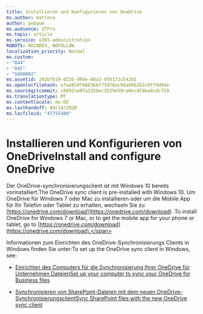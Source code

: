 ```yaml
---
title: Installieren und Konfigurieren von OneDrive
ms.author: matteva
author: pebaum
ms.audience: ITPro
ms.topic: article
ms.service: o365-administration
ROBOTS: NOINDEX, NOFOLLOW
localization_priority: Normal
ms.custom:
- "844"
- "845"
- "5800002"
ms.assetid: 242bf619-d235-49de-88a3-9f6173c542d1
ms.openlocfilehash: efee8c0f8803b6f73470acb0ab66262c0ffdd9de
ms.sourcegitcommit: c6692ce0fa1358ec3529e59ca0ecdfdea4cdc759
ms.translationtype: MT
ms.contentlocale: de-DE
ms.lasthandoff: 09/14/2020
ms.locfileid: "47755480"
---
```

# <a name="install-and-configure-onedrive"></a><span data-ttu-id="1e7a4-102">Installieren und Konfigurieren von OneDrive</span><span class="sxs-lookup"><span data-stu-id="1e7a4-102">Install and configure OneDrive</span></span>

<span data-ttu-id="1e7a4-103">Der OneDrive-synchronisierungsclient ist mit Windows 10 bereits vorinstalliert.</span><span class="sxs-lookup"><span data-stu-id="1e7a4-103">The OneDrive sync client is pre-installed with Windows 10.</span></span> <span data-ttu-id="1e7a4-104">Um OneDrive für Windows 7 oder Mac zu installieren oder um die Mobile App für Ihr Telefon oder Tablet zu erhalten, wechseln Sie zu [https://onedrive.com/download](https://onedrive.com/download) .</span><span class="sxs-lookup"><span data-stu-id="1e7a4-104">To install OneDrive for Windows 7 or Mac, or to get the mobile app for your phone or tablet, go to [https://onedrive.com/download](https://onedrive.com/download).</span></span>
  
<span data-ttu-id="1e7a4-105">Informationen zum Einrichten des OneDrive-Synchronisierungs Clients in Windows finden Sie unter:</span><span class="sxs-lookup"><span data-stu-id="1e7a4-105">To set up the OneDrive sync client in Windows, see:</span></span>
  
- [<span data-ttu-id="1e7a4-106">Einrichten des Computers für die Synchronisierung Ihrer OneDrive für Unternehmen Dateien</span><span class="sxs-lookup"><span data-stu-id="1e7a4-106">Set up your computer to sync your OneDrive for Business files</span></span>](https://go.microsoft.com/fwlink/?linkid=533375)

- [<span data-ttu-id="1e7a4-107">Synchronisieren von SharePoint-Dateien mit dem neuen OneDrive-Synchronisierungsclient</span><span class="sxs-lookup"><span data-stu-id="1e7a4-107">Sync SharePoint files with the new OneDrive sync client</span></span>](https://go.microsoft.com/fwlink/?linkid=871666)
